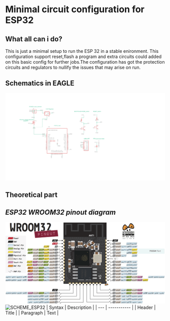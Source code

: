 # Minimal circuit configuration for ESP32
##  What all can i do?
This is just a minimal setup to run the ESP 32 in a stable enironment. This configuration support reset,flash a program and extra circuits could added on this basic config for further jobs.The configuration has got the protection circuits and regulators to nullify the issues that may arise on run.
##  Schematics in EAGLE
![SCHEME_ESP32](/esp32_minimal_scheme.png "schematic")
## Theoretical part
***ESP32 WROOM32 pinout diagram***
--
![SCHEME_ESP32](/esp32-pinout-chip-ESP-WROOM-32.png "schematic")
![SCHEME_ESP32](/pinesp.png "schematic")
| Syntax | Description |
| --- | ----------- |
| Header | Title |
| Paragraph | Text |
